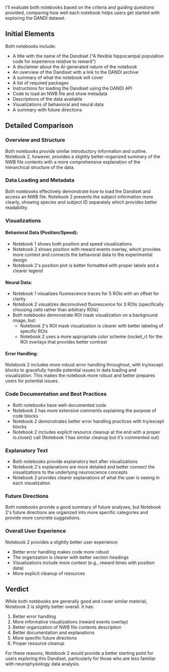 I'll evaluate both notebooks based on the criteria and guiding questions provided, comparing how well each notebook helps users get started with exploring the DANDI dataset.

## Initial Elements
Both notebooks include:
- A title with the name of the Dandiset ("A flexible hippocampal population code for experience relative to reward")
- A disclaimer about the AI-generated nature of the notebook
- An overview of the Dandiset with a link to the DANDI archive
- A summary of what the notebook will cover
- A list of required packages
- Instructions for loading the Dandiset using the DANDI API
- Code to load an NWB file and show metadata
- Descriptions of the data available
- Visualizations of behavioral and neural data
- A summary with future directions

## Detailed Comparison

### Overview and Structure
Both notebooks provide similar introductory information and outline. Notebook 2, however, provides a slightly better-organized summary of the NWB file contents with a more comprehensive explanation of the hierarchical structure of the data.

### Data Loading and Metadata
Both notebooks effectively demonstrate how to load the Dandiset and access an NWB file. Notebook 2 presents the subject information more clearly, showing species and subject ID separately which provides better readability.

### Visualizations

#### Behavioral Data (Position/Speed):
- Notebook 1 shows both position and speed visualizations
- Notebook 2 shows position with reward events overlay, which provides more context and connects the behavioral data to the experimental design
- Notebook 2's position plot is better formatted with proper labels and a clearer legend

#### Neural Data:
- Notebook 1 visualizes fluorescence traces for 5 ROIs with an offset for clarity
- Notebook 2 visualizes deconvolved fluorescence for 3 ROIs (specifically choosing cells rather than arbitrary ROIs)
- Both notebooks demonstrate ROI mask visualization on a background image, but:
  - Notebook 2's ROI mask visualization is clearer with better labeling of specific ROIs
  - Notebook 2 uses a more appropriate color scheme (rocket_r) for the ROI overlays that provides better contrast

#### Error Handling:
Notebook 2 includes more robust error handling throughout, with try/except blocks to gracefully handle potential issues in data loading and visualization. This makes the notebook more robust and better prepares users for potential issues.

### Code Documentation and Best Practices
- Both notebooks have well-documented code
- Notebook 2 has more extensive comments explaining the purpose of code blocks
- Notebook 2 demonstrates better error handling practices with try/except blocks
- Notebook 2 includes explicit resource cleanup at the end with a proper io.close() call (Notebook 1 has similar cleanup but it's commented out)

### Explanatory Text
- Both notebooks provide explanatory text after visualizations
- Notebook 2's explanations are more detailed and better connect the visualizations to the underlying neuroscience concepts
- Notebook 2 provides clearer explanations of what the user is seeing in each visualization

### Future Directions
Both notebooks provide a good summary of future analyses, but Notebook 2's future directions are organized into more specific categories and provide more concrete suggestions.

### Overall User Experience
Notebook 2 provides a slightly better user experience:
- Better error handling makes code more robust
- The organization is clearer with better section headings
- Visualizations include more context (e.g., reward times with position data)
- More explicit cleanup of resources

## Verdict

While both notebooks are generally good and cover similar material, Notebook 2 is slightly better overall. It has:
1. Better error handling
2. More informative visualizations (reward events overlay)
3. Better organization of NWB file contents description
4. Better documentation and explanations
5. More specific future directions
6. Proper resource cleanup

For these reasons, Notebook 2 would provide a better starting point for users exploring this Dandiset, particularly for those who are less familiar with neurophysiology data analysis.